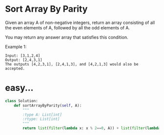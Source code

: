 # Sort Array By Parity

Given an array A of non-negative integers, return an array consisting of all the even elements of A, followed by all the odd elements of A.

You may return any answer array that satisfies this condition.

 

Example 1:
```
Input: [3,1,2,4]
Output: [2,4,3,1]
The outputs [4,2,3,1], [2,4,1,3], and [4,2,1,3] would also be accepted.
```

# easy...

```python
class Solution:
    def sortArrayByParity(self, A):
        """
        :type A: List[int]
        :rtype: List[int]
        """
        return list(filter(lambda x: x % 2==0, A)) + list(filter(lambda y: y % 2 , A))
        
```
